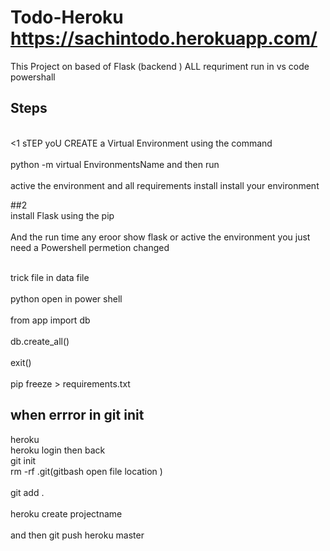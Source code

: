 # Todo-Heroku https://sachintodo.herokuapp.com/
This Project on based of Flask (backend ) ALL requriment run in vs code powershall 
## Steps
<br>
<1 sTEP yoU CREATE a Virtual Environment using the command</br>
<br>python -m virtual EnvironmentsName and then run</br>
<br>active the environment and all requirements install install your environment </br>

##2
<br>install Flask using the pip</br>
<br>And the run time any eroor show flask or active the environment you just need a Powershell permetion changed
</br>

<br>trick file in data file</br>
<br>python open in power shell</br>
<br>from app import db<br>
<br>db.create_all()</br>
<br>exit()<br>
<br> pip freeze > requirements.txt</br> 

## when errror in git init

heroku 
<br>heroku login then back</br>
git init
<br>rm -rf .git(gitbash open file location
)</br>
<br>git add .</br>
<br>heroku create projectname</br>
<br>and then git push  heroku master</br> 
